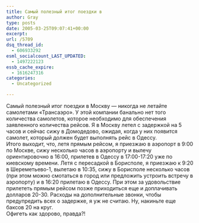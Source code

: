 ```yaml
---
title: Самый полезный итог поездки в
author: Gray
type: posts
date: 2005-03-25T09:07:41+00:00
excerpt:
url: /5709
dsq_thread_id:
  - 606933292
esml_socialcount_LAST_UPDATED:
  - 1497222123
essb_cache_expire:
  - 1616247316
categories:
  - Uncategorized

---
```








Самый полезный итог поездки в Москву &#8212; никогда не летайте самолетами &#171;Трансаэро&#187;. У этой компании банально нет того количества самолетов, которое необходимо для обеспечения заявленного количества рейсов. Я в Москву летел с задержкой на 5 часов и сейчас сижу в Домодедово, ожидая, когда у них появится самолет, который должен будет выполнять рейс в Одессу.  
Итого выходит, что, летя прямым рейсом, я приезжаю в аэропорт в 9:00 по Москве, сижу несколько часов в аэропорту и вылечу ориентировочно в 16:00, прилетев в Одессу в 17:00-17:20 уже по киевскому времени. Летя с пересадкой в Борисполе, я приезжаю к 9:20 в Шереметьево-1, вылетаю в 10:35, сижу в Борисполе несколько часов (при этом можно смотаться в город или предложить устроить встречу в аэропорту) и в 16:20 прилетаю в Одессу. При этом за удовольствие прилететь прямым рейсом позже приходиться еще и доплачивать долларов 20-30. Расходы на дополнительные звонки, чтобы предупредить всех о задержке, я уж не считаю. Ну, накиньте еще баксов 20 на круг.  
Офигеть как здорово, правда?!